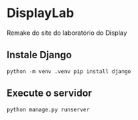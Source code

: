 # DisplayLab
Remake do site do laboratório do Display

## Instale Django
`python -m venv .venv
pip install django`

## Execute o servidor
`python manage.py runserver`
